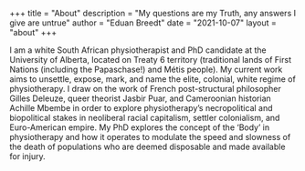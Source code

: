 +++
title = "About"
description = "My questions are my Truth, any answers I give are untrue"
author = "Eduan Breedt"
date = "2021-10-07"
layout = "about"
+++

I am a white South African physiotherapist and PhD candidate at the University of Alberta, located on Treaty 6 territory (traditional lands of First Nations (including the Papaschase!) and Métis people). My current work aims to unsettle, expose, mark, and name the elite, colonial, white regime of physiotherapy. I draw on the work of French post-structural philosopher Gilles Deleuze, queer theorist Jasbir Puar, and Cameroonian historian Achille Mbembe in order to explore physiotherapy’s necropolitical and biopolitical stakes in neoliberal racial capitalism, settler colonialism, and Euro-American empire. My PhD explores the concept of the ‘Body’ in physiotherapy and how it operates to modulate the speed and slowness of the death of populations who are deemed disposable and made available for injury.
